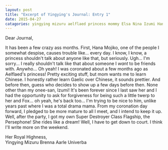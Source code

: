 ```yaml
---
layout: post
title: "Excerpt of Yingying's Journal: Entry 1"
date: 2015-04-27
catagories: yingying mizuru aelflaed princess mommy Elsa Nina Izumi Hana
---
```


Dear Journal,

It has been a few crazy ass months. First, Hana Mojiko, one of the people I somewhat despise, causes trouble like... every day. I know, I know, a princess shouldn't talk about anyone like that, but seriously. Ugh... I'm sorry... I really shouldn't talk like that about someone I _want_ to be friends with. Anywho... Oh yeah! I was coronated about a few months ago as Aelflaed's princess! Pretty exciting stuff, but mom wants me to learn Chinese. I honestly rather learn Gaelic over Chinese, it sounds prettier. And before then, guess who decides to show up a few days before then. None other than my onee-san, Izumi! It's been forever since I last saw her and I had the opportunity to ask for forgiveness for being such a little twerp to her and Fox... oh yeah, he's back too... I'm trying to be nice to him, unlike years past where I was a total drama mama. From my coronation day forward, I pledged to be more mature to all I meet, and I intend to keep it up. Well, after the party, I got my own Super Destroyer Class Flagship, the Persephone! She rides like a dream! Well, I have to get down to court. I think I'll write more on the weekend.  

Her Royal Highness,  
Yingying Mizuru Brenna Aarle Univerba